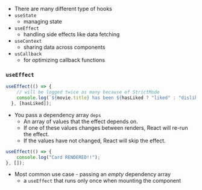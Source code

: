 - There are many different type of hooks
- `useState`
	- managing state
- `useEffect`
	- handling side effects like data fetching
- `useContext`
	- sharing data across components
- `usCallback`
	- for optimizing callback functions

### `useEffect`
```jsx
useEffect(() => {
    // will be logged twice as many because of StrictMode
    console.log(`${movie.title} has been ${hasLiked ? "liked" : "disliked"}`);
  }, [hasLiked]);
```
- You pass a dependency array `deps`
	- An array of values that the effect depends on. 
	- If one of these values changes between renders, React will re-run the effect. 
	- If the values have not changed, React will skip the effect.
```jsx
useEffect(() => {
    console.log("Card RENDERED!!");
}, []);
```
- Most common use case - passing an *empty* dependency array
	- a `useEffect` that runs only once when mounting the component